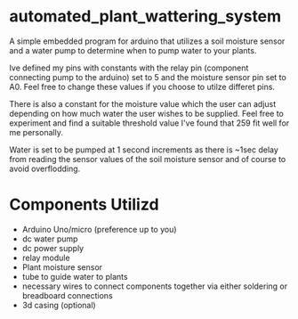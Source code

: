 # automated_plant_wattering_system
A simple embedded program for arduino that utilizes a soil moisture sensor and a water pump to determine when to pump water to your plants.

Ive defined my pins with constants with the relay pin (component connecting pump to the arduino) set to 5 and the moisture sensor pin set to A0. 
Feel free to change these values if you choose to utilze differet pins.

There is also a constant for the moisture value which the user can adjust depending on how much water the user wishes to be supplied. Feel free to 
experiment and find a suitable threshold value I've found that 259 fit well for me personally.

Water is set to be pumped at 1 second increments as there is ~1sec delay from reading the sensor values of the soil moisture sensor and of course to avoid overflodding.

# Components Utilizd
- Arduino Uno/micro (preference up to you)
- dc water pump
- dc power supply
- relay module
- Plant moisture sensor
- tube to guide water to plants
- necessary wires to connect components together via either soldering or breadboard connections
- 3d casing (optional)
